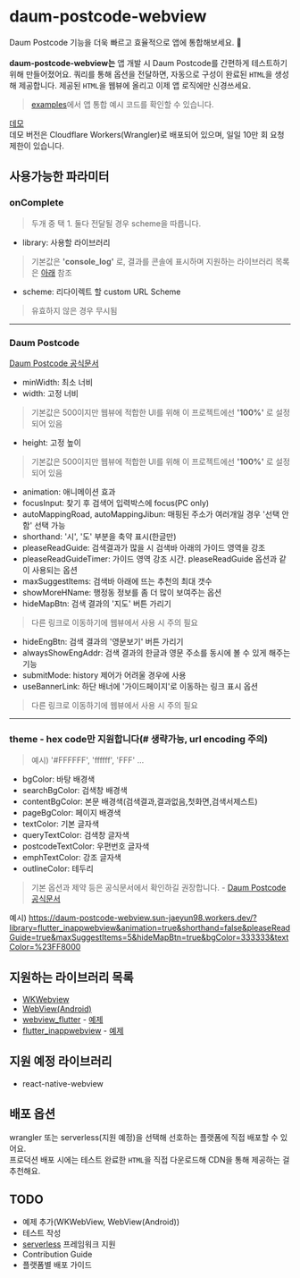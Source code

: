 # daum-postcode-webview

Daum Postcode 기능을 더욱 빠르고 효율적으로 앱에 통합해보세요. 🎯  
<br />
**daum-postcode-webview는** 앱 개발 시 Daum Postcode를 간편하게 테스트하기 위해 만들어졌어요. 쿼리를 통해 옵션을 전달하면, 자동으로 구성이 완료된 `HTML`을 생성해 제공합니다. 제공된 `HTML`을 웹뷰에 올리고 이제 앱 로직에만 신경쓰세요.  
> [examples](/examples)에서 앱 통합 예시 코드를 확인할 수 있습니다.

[데모](https://daum-postcode-webview.sun-jaeyun98.workers.dev/)  
데모 버전은 Cloudflare Workers(Wrangler)로 배포되어 있으며, 일일 10만 회 요청 제한이 있습니다.

## 사용가능한 파라미터

### onComplete
> 두개 중 택 1. 둘다 전달될 경우 scheme을 따릅니다.

- library: 사용할 라이브러리
> 기본값은 **'console_log'** 로, 결과를 콘솔에 표시하며 지원하는 라이브러리 목록은 [아래](#supported-libraries) 참조

- scheme: 리다이렉트 할 custom URL Scheme
> 유효하지 않은 경우 무시됨
---
### Daum Postcode

[Daum Postcode 공식문서](https://postcode.map.daum.net/guide#attributes)

- minWidth: 최소 너비
- width: 고정 너비
> 기본값은 500이지만 웹뷰에 적합한 UI를 위해 이 프로젝트에선  **'100%'** 로 설정되어 있음
- height: 고정 높이
> 기본값은 500이지만 웹뷰에 적합한 UI를 위해 이 프로젝트에선  **'100%'** 로 설정되어 있음
- animation: 애니메이션 효과
- focusInput: 찾기 후 검색어 입력박스에 focus(PC only)
- autoMappingRoad, autoMappingJibun: 매핑된 주소가 여러개일 경우 '선택 안함' 선택 가능
- shorthand: '시', '도' 부분을 축약 표시(한글만)
- pleaseReadGuide: 검색결과가 많을 시 검색바 아래의 가이드 영역을 강조
- pleaseReadGuideTimer: 가이드 영역 강조 시간. pleaseReadGuide 옵션과 같이 사용되는 옵션
- maxSuggestItems: 검색바 아래에 뜨는 추천의 최대 갯수
- showMoreHName: 행정동 정보를 좀 더 많이 보여주는 옵션
- hideMapBtn: 검색 결과의 '지도' 버튼 가리기
> 다른 링크로 이동하기에 웹뷰에서 사용 시 주의 필요
- hideEngBtn: 검색 결과의 '영문보기' 버튼 가리기
- alwaysShowEngAddr: 검색 결과의 한글과 영문 주소를 동시에 볼 수 있게 해주는 기능
- submitMode: history 제어가 어려울 경우에 사용
- useBannerLink: 하단 배너에 '가이드페이지'로 이동하는 링크 표시 옵션
> 다른 링크로 이동하기에 웹뷰에서 사용 시 주의 필요

---
### theme - hex code만 지원합니다(# 생략가능, url encoding 주의)
> 예시) '#FFFFFF', 'ffffff', 'FFF' ...

- bgColor: 바탕 배경색
- searchBgColor: 검색창 배경색
- contentBgColor: 본문 배경색(검색결과,결과없음,첫화면,검색서제스트)
- pageBgColor: 페이지 배경색
- textColor: 기본 글자색
- queryTextColor: 검색창 글자색
- postcodeTextColor: 우편번호 글자색
- emphTextColor: 강조 글자색
- outlineColor: 테두리


> 기본 옵션과 제약 등은 공식문서에서 확인하길 권장합니다. - [Daum Postcode 공식문서](https://postcode.map.daum.net/guide#attributes)

예시) https://daum-postcode-webview.sun-jaeyun98.workers.dev/?library=flutter_inappwebview&animation=true&shorthand=false&pleaseReadGuide=true&maxSuggestItems=5&hideMapBtn=true&bgColor=333333&textColor=%23FF8000

## <a name="supported-libraries">지원하는 라이브러리 목록</a>

- [WKWebview](https://developer.apple.com/documentation/webkit/wkwebview)
- [WebView(Android)](https://developer.android.com/reference/android/webkit/WebView)
- [webview_flutter](https://pub.dev/packages/webview_flutter) - [예제](/examples/webview_flutter.dart)
- [flutter_inappwebview](https://pub.dev/packages/flutter_inappwebview) - [예제](/examples/flutter_inappwebview.dart)

## 지원 예정 라이브러리

- react-native-webview

## 배포 옵션
wrangler 또는 serverless(지원 예정)을 선택해 선호하는 플랫폼에 직접 배포할 수 있어요.  
프로덕션 배포 시에는 테스트 완료한 `HTML`을 직접 다운로드해 CDN을 통해 제공하는 걸 추천해요.

## TODO

- 예제 추가(WKWebView, WebView(Android))
- 테스트 작성
- [serverless](https://www.serverless.com) 프레임워크 지원
- Contribution Guide
- 플랫폼별 배포 가이드
